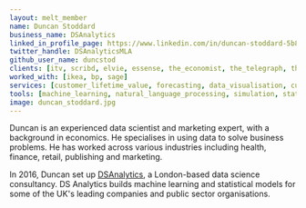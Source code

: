 ```yaml
---
layout: melt_member
name: Duncan Stoddard
business_name: DSAnalytics
linked_in_profile_page: https://www.linkedin.com/in/duncan-stoddard-5b882327/
twitter_handle: DSAnalyticsMLA
github_user_name: duncstod
clients: [itv, scribd, elvie, essense, the_economist, the_telegraph, the_university_of_manchester, beano, bbc, go_cardless, new_statesman, jo_malone, beauhurst, uclh, public_health_wales]
worked_with: [ikea, bp, sage]
services: [customer_lifetime_value, forecasting, data_visualisation, customer_segmentation, retail_location_modelling, training, bayesian_modelling, marketing_mix_modelling]
tools: [machine_learning, natural_language_processing, simulation, statistical_modelling, topic_modelling, bayesian_modelling, stan, pymc, python, R]
image: duncan_stoddard.jpg
---
```

Duncan is an experienced data scientist and marketing expert, with a background in economics. He specialises in using data to solve business problems. He has worked across various industries including health, finance, retail, publishing and marketing.

In 2016, Duncan set up <a href="https://dsanalytics.co.uk/">DSAnalytics</a>, a London-based data science consultancy. DS Analytics builds machine learning and statistical models for some of the UK's leading companies and public sector organisations.
